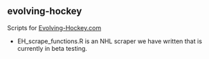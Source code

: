 ## evolving-hockey

Scripts for <a href="https://evolving-hockey.com/" target="_blank">Evolving-Hockey.com</a>

  + EH_scrape_functions.R is an NHL scraper we have written that is currently in beta testing.